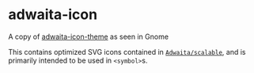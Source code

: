 # adwaita-icon
A copy of [adwaita-icon-theme](https://github.com/GNOME/adwaita-icon-theme) as seen in Gnome

This contains optimized SVG icons contained in [`Adwaita/scalable`](https://github.com/GNOME/adwaita-icon-theme/tree/master/Adwaita/scalable),
and is primarily intended to be used in `<symbol>`s.
